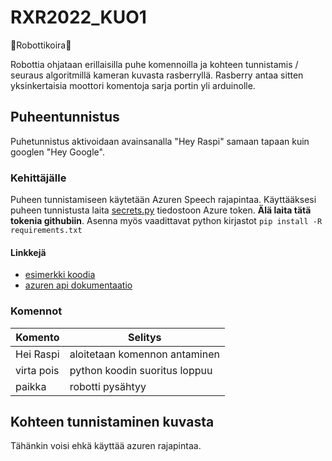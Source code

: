 # RXR2022_KUO1

🤖Robottikoira🐶

Robottia ohjataan erillaisilla puhe komennoilla ja kohteen tunnistamis / seuraus algoritmillä kameran kuvasta rasberryllä.
Rasberry antaa sitten yksinkertaisia moottori komentoja sarja portin yli arduinolle.

## Puheentunnistus

Puhetunnistus aktivoidaan avainsanalla "Hey Raspi" samaan tapaan kuin googlen "Hey Google".

### Kehittäjälle

Puheen tunnistamiseen käytetään Azuren Speech rajapintaa. Käyttääksesi puheen tunnistusta laita [secrets.py](secrets.py)
tiedostoon Azure token.
**Älä laita tätä tokenia githubiin**. Asenna myös vaadittavat python kirjastot `pip install -R requirements.txt`

#### Linkkejä

- [esimerkki koodia](https://github.com/Azure-Samples/cognitive-services-speech-sdk/blob/master/samples/python/console/transcription_sample.py)
- [azuren api dokumentaatio](https://learn.microsoft.com/en-us/python/api/azure-cognitiveservices-speech/azure.cognitiveservices.speech.recognizer?view=azure-python)

### Komennot

| Komento        | Selitys                       |
| ---------------|-------------------------------|
| Hei Raspi      | aloitetaan komennon antaminen |
| virta pois     | python koodin suoritus loppuu |
| paikka         | robotti pysähtyy              |


## Kohteen tunnistaminen kuvasta
Tähänkin voisi ehkä käyttää azuren rajapintaa.
